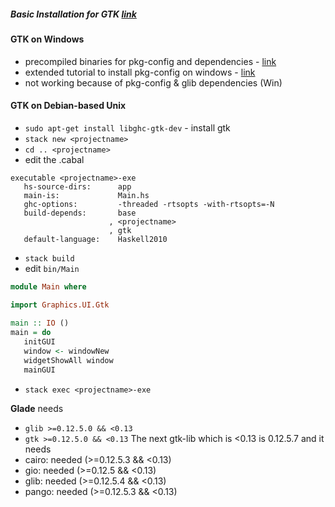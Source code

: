##### Basic Installation for GTK [link](https://wiki.haskell.org/Gtk2Hs/Installation)

#### GTK on Windows

 * precompiled binaries for pkg-config and dependencies - [link](http://ftp.gnome.org/pub/gnome/binaries/win32/dependencies/)
 * extended tutorial to install pkg-config on windows - [link](http://stackoverflow.com/questions/1710922/how-to-install-pkg-config-in-windows)
 * not working because of pkg-config & glib dependencies (Win)

#### GTK on Debian-based Unix

 * `sudo apt-get install libghc-gtk-dev` - install gtk
 * `stack new <projectname>`
 * `cd .. <projectname>`
 * edit the <projectname>.cabal
 ```
 executable <projectname>-exe
    hs-source-dirs:      app
    main-is:             Main.hs
    ghc-options:         -threaded -rtsopts -with-rtsopts=-N
    build-depends:       base
                       , <projectname>
                       , gtk
    default-language:    Haskell2010
 ```
  * `stack build`
  * edit `bin/Main`
  ```Haskell
  module Main where

  import Graphics.UI.Gtk
   
  main :: IO ()
  main = do
     initGUI
     window <- windowNew
     widgetShowAll window
     mainGUI
  ```
  * `stack exec <projectname>-exe`


**Glade** needs
 * `glib >=0.12.5.0 && <0.13`
 * `gtk >=0.12.5.0 && <0.13`
The next gtk-lib which is <0.13 is 0.12.5.7 and it needs
 * cairo: needed (>=0.12.5.3 && <0.13)
 * gio: needed (>=0.12.5 && <0.13)    
 * glib: needed (>=0.12.5.4 && <0.13) 
 * pango: needed (>=0.12.5.3 && <0.13)


